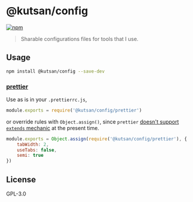 # @kutsan/config

[![npm](https://img.shields.io/npm/v/@kutsan/config.svg?style=flat-square)](https://www.npmjs.com/package/@kutsan/config)

> Sharable configurations files for tools that I use.

## Usage

```sh
npm install @kutsan/config --save-dev
```

### [prettier](https://github.com/prettier/prettier)

Use as is in your `.prettierrc.js`,

```javascript
module.exports = require('@kutsan/config/prettier')
```

or override rules with `Object.assign()`, since `prettier` [doesn't support `extends` mechanic](https://github.com/prettier/prettier/issues/3146) at the present time.

```javascript
module.exports = Object.assign(require('@kutsan/config/prettier'), {
	tabWidth: 2,
	useTabs: false,
	semi: true
})
```

## License

GPL-3.0
